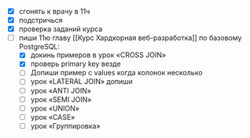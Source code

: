 - [x] сгонять к врачу в 11ч
- [x] подстричься
- [x] проверка заданий курса
- [ ] пиши 11ю главу [[Курс Хардкорная веб-разработка]] по базовому PostgreSQL:
	- [x] докинь примеров в урок «CROSS JOIN»
	- [x] проверь primary key везде
	- [ ] Допиши пример с values когда колонок несколько
	- [ ] урок «LATERAL JOIN» допиши
	- [ ] урок «ANTI JOIN»
	- [ ] урок «SEMI JOIN»
	- [ ] урок «UNION»
	- [ ] урок «CASE»
	- [ ] урок «Группировка»
